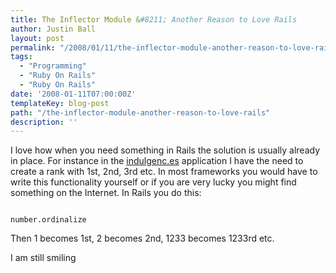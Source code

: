 ```yaml
---
title: The Inflector Module &#8211; Another Reason to Love Rails
author: Justin Ball
layout: post
permalink: "/2008/01/11/the-inflector-module-another-reason-to-love-rails/"
tags:
  - "Programming"
  - "Ruby On Rails"
  - "Ruby On Rails"
date: '2008-01-11T07:00:00Z'
templateKey: blog-post
path: "/the-inflector-module-another-reason-to-love-rails"
description: ''
---
```


I love how when you need something in Rails the solution is usually already in place.  For instance in the <a href="http://apps.facebook.com/indulgences/">indulgenc.es</a> application I have the need to create a rank with 1st, 2nd, 3rd etc.  In most frameworks you would have to write this functionality yourself or if you are very lucky you might find something on the Internet.  In Rails you do this:
<pre><code class="ruby">
number.ordinalize
</pre></code>

Then 1 becomes 1st, 2 becomes 2nd, 1233 becomes 1233rd etc.

I am still smiling
